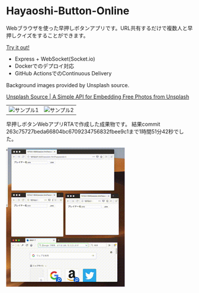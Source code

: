 # Hayaoshi-Button-Online
Webブラウザを使った早押しボタンアプリです。URL共有するだけで複数人と早押しクイズをすることができます。

[Try it out!](https://btn.anyfrog.net)

* Express + WebSocket(Socket.io)
* Dockerでのデプロイ対応
* GitHub ActionsでのContinuous Delivery

Background images provided by Unsplash source.

[Unsplash Source | A Simple API for Embedding Free Photos from Unsplash](https://source.unsplash.com/)

| | |
|--|--|
| ![サンプル1](https://raw.githubusercontent.com/kznrluk/hayaoshi-button-online/master/sample/sample1.png) | ![サンプル2](https://raw.githubusercontent.com/kznrluk/hayaoshi-button-online/master/sample/sample2.png) |

早押しボタンWebアプリRTAで作成した成果物です。
結果commit 263c75727beda66804bc6709234756832fbee9c1まで1時間51分42秒でした。

![サンプル3](./sample/sample.gif)


